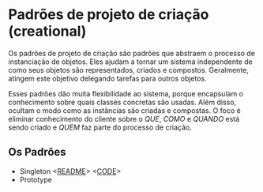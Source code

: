 # <b>Padrões de projeto de criação (creational)</b>
<p> Os padrões de projeto de criação são padrões que abstraem o processo de instanciação de objetos. Eles ajudam a tornar um sistema independente de como seus objetos são representados, criados e compostos. Geralmente, atingem este objetivo delegando tarefas para outros objetos.</p>

<p> Esses padrões dão muita flexibilidade ao sistema, porque encapsulam o conhecimento sobre quais classes concretas são usadas. Além disso, ocultam o modo como as instâncias são criadas e compostas. O foco é eliminar conhecimento do cliente sobre o <i>QUE</i>, <i>COMO</i> e <i>QUANDO</i> está sendo criado e <i>QUEM</i> faz parte do processo de criação.</p>

## <b>Os Padrões</b>

* Singleton <[README](https://github.com/LucasRalf14/estudo-design-patterns/tree/master/src/creational/singleton)> <[CODE](https://github.com/LucasRalf14/estudo-design-patterns/tree/master/src/creational/singleton)>
* Prototype
